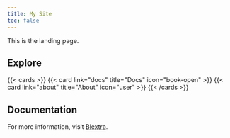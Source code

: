 ```yaml
---
title: My Site
toc: false
---
```


This is the landing page.

## Explore

{{< cards >}}
  {{< card link="docs" title="Docs" icon="book-open" >}}
  {{< card link="about" title="About" icon="user" >}}
{{< /cards >}}

## Documentation

For more information, visit [Blextra](https://imfing.github.io/Blextra).
